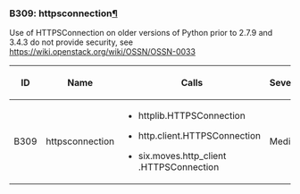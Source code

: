 ### B309: httpsconnection<a href="#b309-httpsconnection" class="headerlink" title="Permalink to this headline">¶</a>

Use of HTTPSConnection on older versions of Python prior to 2.7.9 and
3.4.3 do not provide security, see
<https://wiki.openstack.org/wiki/OSSN/OSSN-0033>

<table class="docutils align-default">
<colgroup>
<col style="width: 8%" />
<col style="width: 28%" />
<col style="width: 49%" />
<col style="width: 15%" />
</colgroup>
<thead>
<tr class="header row-odd">
<th class="head"><p>ID</p></th>
<th class="head"><p>Name</p></th>
<th class="head"><p>Calls</p></th>
<th class="head"><p>Severity</p></th>
</tr>
</thead>
<tbody>
<tr class="odd row-even">
<td><p>B309</p></td>
<td><p>httpsconnection</p></td>
<td><ul>
<li><p>httplib.HTTPSConnection</p></li>
<li><p>http.client.HTTPSConnection</p></li>
<li><p>six.moves.http_client .HTTPSConnection</p></li>
</ul></td>
<td><p>Medium</p></td>
</tr>
</tbody>
</table>
